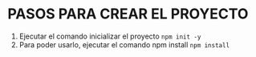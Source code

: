 # PASOS PARA CREAR EL PROYECTO
1. Ejecutar el comando inicializar el proyecto
`npm init -y`
2. Para poder usarlo, ejecutar el comando npm install
`npm install`